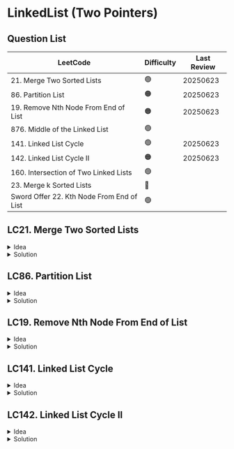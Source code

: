 # LinkedList (Two Pointers)

## Question List
| LeetCode | Difficulty | Last Review |
|----------|------------|-------------|
| 21. Merge Two Sorted Lists | 🟢 | 20250623 |
| 86. Partition List | 🟠 | 20250623 |
| 19. Remove Nth Node From End of List | 🟠 | 20250623 |
| 876. Middle of the Linked List | 🟢 |
| 141. Linked List Cycle | 🟢 | 20250623 |
| 142. Linked List Cycle II | 🟠 | 20250623 |
| 160. Intersection of Two Linked Lists | 🟢 |
| 23. Merge k Sorted Lists | 🔴 |
| Sword Offer 22. Kth Node From End of List | 🟢 |


## LC21. Merge Two Sorted Lists
<details>
<summary>Idea</summary>
1. In `while` loop, compare the values of the head of two lists.
2. Use `dummy` head and pointer of dummy `p`, everytime we move the pointer `p` only but return the result with `dummy.next`.
</details>

<details>
<summary>Solution</summary>
    ```java showLineNumbers
    class Solution {
        public ListNode mergeTwoLists(ListNode l1, ListNode l2) {
            // create dummy head and pointer of dummy
            ListNode dummy = new ListNode(-1), p = dummy;
            ListNode p1 = l1, p2 = l2;
            
            while (p1 != null && p2 != null) {
                if (p1.val > p2.val) {
                    p.next = p2;
                    p2 = p2.next;
                } else {
                    p.next = p1;
                    p1 = p1.next;
                }
                p = p.next;
            }
            
            if (p1 != null) {
                p.next = p1;
            }
            
            if (p2 != null) {
                p.next = p2;
            }
            
            return dummy.next;
        }
    }
    ```
</details>

## LC86. Partition List
<details>
<summary>Idea</summary>
1. Use two linked lists.
2. The first one to store all nodes that are less than x.
3. The second one to store all nodes that are greater than or equal to x.
</details>

<details>
<summary>Solution</summary>
    ```java showLineNumbers
    class Solution {
        public ListNode partition(ListNode head, int x) {
            // less than x
            ListNode list1 = new ListNode(-1), p1 = list1;
            // greated than or equal to x
            ListNode list2 = new ListNode(-1), p2 = list2;
            ListNode p = head;

            while (p != null) {
                if (p.val < x) {
                    p1.next = p;
                    p1 = p1.next;
                } else {
                    p2.next = p;
                    p2 = p2.next;
                }

                ListNode temp = p.next;
                p.next = null;
                p = temp;
            }

            p1.next = list2.next;
            return list1.next;
        }
    }
    ```
</details>

## LC19. Remove Nth Node From End of List
<details>
<summary>Idea</summary>
1. Use two pointers: fast and slow.
2. The fast pointer moves `n` steps ahead, then fast and slow pointers move together.
3. Use dummy head in case we needs to remove the first node.
4. Find the previous node of the node to be removed.
</details>

<details>
<summary>Solution</summary>
    ```java showLineNumbers
    class Solution {
        public ListNode removeNthFromEnd(ListNode head, int n) {
            ListNode dummy = new ListNode(-1);
            dummy.next = head;

            ListNode slow = dummy, fast = dummy;

            // n + 1 because we need to find the previous node
            for (int i = 0; i < n + 1; i++) {
                fast = fast.next;
            }

            while (fast != null) {
                slow = slow.next;
                fast = fast.next;
            }

            slow.next = slow.next.next;
            return dummy.next;
        }
    }
    ```
</details>

## LC141. Linked List Cycle
<details>
<summary>Idea</summary>
1. Slow pointer moves one step at a time, the fast pointer moves two steps forward.
2. If fast pointer reaches the end of the list, it means there is no cycle.
3. If fast pointer and slow pointer meet, it means there is a cycle.
</details>

<details>
<summary>Solution</summary>
    ```java showLineNumbers
    public class Solution {
        public boolean hasCycle(ListNode head) {
            ListNode fast = head;
            ListNode slow = head;

            while (slow != null && fast.next != null) {
                fast = fast.next.next;
                slow = slow.next;

                if (fast.equals(slow)) {
                    return true;
                }
            }
            
            return false;
        }
    }
    ```
</details>

## LC142. Linked List Cycle II
<details>
<summary>Idea</summary>
1. Find the intersection node by fast and slow pointers.
2. When they intersect, slow walks `k` steps, and fast walks `2k` steps. Fast pointer must walk `k` more steps than slow pointer. So, `k` is the multiple of the length of the cycle.
    ![](https://labuladong.online/algo/images/linked-two-pointer/3.jpeg)
3. Reset the slow pointer to the head, and fast pointer to the intersection node.
    ![](https://labuladong.online/algo/images/linked-two-pointer/2.jpeg)
    - What is k? And Why `k-m`
4. Both pointers walk until they intersect, the intersection node is the start node of the cycle.

</details>
<details>
<summary>Solution</summary>
```java showLineNumbers
class Solution {
    public ListNode detectCycle(ListNode head) {
        ListNode fast, slow;
        fast = slow = head;

        // termination: fast is at the end of the list/is null
        while (fast != null && fast.next != null) {
            fast = fast.next.next;
            slow = slow.next;
            if (fast == slow) break;
        }

        if (fast == null || fast.next == null) return null;

        slow = head;
        while (fast != slow) {
            fast = fast.next;
            slow = slow.next;
        }

        return slow;
```
</details>



































## LC264. Ugly Number II
#### Idea
1. Ugly Number: with prime factors only 2, 3, 5
2. Expected linked list: 1 -> 2 -> 3 -> 4 -> 5 -> 6 -> 8 -> ...
3. Think it as linked list
    ```java
    2: 1 -> 1*2 -> 2*2 -> 3*2 -> 4*2 -> 5*2 -> 6*2 -> 8*2 -> ...
    3: 1 -> 1*3 -> 2*3 -> 3*3 -> ...
    5: 1 -> 1*5 -> 2*5 -> 3*5 -> ...
    ```
- 把這3條有序的linked list合併，need to remove duplicated value, e.g. `2*3` and `3*2`

<details>
<summary>Solution</summary>
    ```java
        public int nthUglyNumber(int n) {
            // pointer to the head of each linked list
            int p2 = 1, p3 = 1, p5 = 1;
            // the value of the head node of each linked list
            int product2 = 1, product3 = 1, product5 = 1;
            // the final merged linked list
            int[] ugly = new int[n + 1];
            // the pointer to the merged linked list
            int p = 1;

            while (p <= n) { 
                int min = Math.min(product2, Math.min(product3, product5));

                // add the result list
                ugly[p] = min;
                p++;

                // if the node is selected from the 2nd list, then move the pointer to the next node in 2nd list
                // if the value of head node of any other list  is equal to the value of the selected node, then move the pointer to the next node in that list

                if (min == product2) {
                    product2 = 2 * ugly[p2];
                    p2++;
                }
                if (min == product3) {
                    product3 = 3 * ugly[p3];
                    p3++;
                }
                if (min == product5) {
                    product5 = 5 * ugly[p5];
                    p5++;
                }
            }

            return ugly[n];
        }
    ```
</details>

## LeetCode 378. Kth Smallest Element in a Sorted Matrix
### Idea
    - ＝ 合并n個有序列表 
    - Use `PriorityQueuq`
### Code
```java showLineNumbers
    public int kthSmallest(int[][] matrix, int k) {
        PriorityQueue<int[]> pq = new PriorityQueue<>((a, b) -> {
            // 按照元素大小升序排序
            return a[0] - b[0];
        });

        for (int i = 0; i < matrix.length; i++, i++) {
            // {matrix[i][j], i, j}, value, row index, column index
            pq.offer(new int[]{matrix[i][0], i, 0});
        }

        // loop k times: when k == 0, we have found the kth smallest element
        while (!pq.isEmpty() && k > 0) {
            int[] cur = pq.poll();
            res = cur[0];
            k--;

            // add next element from the same linked list
            int i = cur[1], j = cur[2];
            if (j + 1 < matrix[0].length) {
                pq.add(new int[]{matrix[i][j + 1], i, j + 1})
            }
        }

        return res;
    }
```
- Array of Priority Queue: `{matrix[i][j], i, j}`, value, row index, column index

### Complexity Analysis
- Time Complexity:
    1. Line 7-9: n insertion x O(log n) = `O(nlogn)`
        - Insertion into heap: O(log n)
    2. Line 13-23
        - poll():  O(log n)
        - At most 1 add: O(log n) (only if the row has more elements)
        - Total per iteration: O(log n) + O(log n) = O(log n)
        - Total for k iterations: `O(klogn)`

- Combined: O(n log n + k log n)
- Since k ≤ n² (the matrix has n² elements), the worst case occurs when k = n²:
    - O(n log n + n² log n) = O(n² log n)
- However, we typically express the complexity as O(n log n + k log n) to show how it depends on both n (matrix size) and k (number of elements to process). This highlights that:
    - For small k, the k log n term is small, making the algorithm efficient
    - For large k (up to n²), the k log n term dominates

## LeetCode 2. Add Two Numbers
### Idea

### Code
- Start from 個位，align with our calculation of addition
- `carry`: used to handle 進位
- Need to use Math.floor() and mod
```java
    public ListNode addTwoNumbers(ListNode l1, ListNode l2) {
        let p1 = l1, p2 = l2;
        let dummy = new ListNode(-1);
        let p = dummy;

        let carry = 0;

        // 當兩條list都無 及 沒有carry先可以end
        while (p1 != null || p2 != null || carry > 0) {
            // 先加carry
            let sum = carry;
            if (p1 != null) {
                sum += p1.val;
                p1 = p1.next;
            }

            if (p2 != null) {
                sum += p2.val;
                p2 = p2.next;
            }

            // 處理carry情怳
            carry = Math.floor(sum / 10);
            sum = sum % 10;
            p.next = new ListNode(sum);
            p = p.next;
        }

        return dummy.next;
    }
```


## LeetCode 373. Find K Pairs with Smallest Sums
### Idea
- Variant of LeetCode 23. Merge K Sorted Lists
- The pairs are ordered by sum in ascending order, so we can use 23. Merge K Sorted Lists to solve this problem to loop the first kth pairs
```java
    nums1 = [1,7,11], nums2 = [2,4,6]

    1: [1, 2] -> [1, 4] -> [1, 6]
    2: [7, 2] -> [7, 4] -> [7, 6]
    3: [11, 2] -> [11, 4] -> [11, 6]
```
### Code
```java
    public List<List<Integer>> kSmallestPairs(int[] nums1, int[] nums2, int k) {
        PriorityQueue<int[]> pq = new PriorityQueue<>((a, b) -> {
            return (a[0] + a[1]) - (b[0] + b[1]);
        });

        // add the head node of each list
        for (int i = 0; i < nums1.length; i++) {
            // (nums1[i], nums2[j], j)
            pq.offer(new int[]{nums1[i], nums2[0], 0});
        }
        
        // process the whole linked list
        List<List<Integer>> res = new ArrayList<>();
        while(!pq.isEmpty() && k > 0) {
            int[] cur = pq.poll();
            k--;

            int nextIndex = cur[2] + 1;
            if (nextIndex < nums2.length) {
                pq.add(new int[]{cur[0], nums2[nextIndex], nextIndex});
            }

            List<Integer> pair = new ArrayList<>();
            pair.add(cur[0]);
            pair.add(cur[1]);
            res.add(pair);
        }
        return res;
    }
```
- The triple: `(nums1[i], nums2[j], j)`
- i is used to record the index of nums2 for generating next node